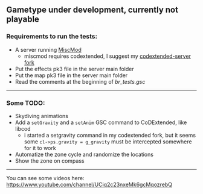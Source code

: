 ## Gametype under development, currently not playable

### Requirements to run the tests:
- A server running [MiscMod](https://cod.pm/guide/d0da8d/installing-and-configuring-codam-miscmod)
  - miscmod requires codextended, I suggest my [codextended-server fork](https://github.com/raphael12333/codextended-server/tree/main)
- Put the effects pk3 file in the server main folder
- Put the map pk3 file in the server main folder
- Read the comments at the beginning of *br_tests.gsc*
___
### Some TODO:
- Skydiving animations
- Add a `setGravity` and a `setAnim` GSC command to CoDExtended, like libcod
  - i started a setgravity command in my codextended fork, but it seems some `cl->ps.gravity = g_gravity` must be intercepted somewhere for it to work
- Automatize the zone cycle and randomize the locations
- Show the zone on compass
___
You can see some videos here: https://www.youtube.com/channel/UCiq2c23nxeMk6gcMqozrebQ
